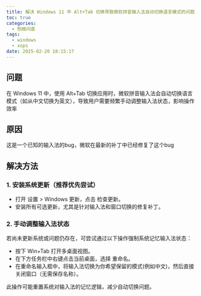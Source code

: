 ```yaml
---
title: 解决 Windows 11 中 Alt+Tab 切换导致微软拼音输入法自动切换语言模式的问题
toc: true
categories:
  - 刨根问底
tags:
  - windows
  - xops
date: 2025-02-20 18:15:17
---
```


<!-- more -->

## 问题

在 Windows 11 中，使用 Alt+Tab 切换应用时，微软拼音输入法会自动切换语言模式（如从中文切换为英文），导致用户需要频繁手动调整输入法状态，影响操作效率

## 原因

这是一个已知的输入法的bug，微软在最新的补丁中已经修复了这个bug

## 解决方法

### 1. 安装系统更新（推荐优先尝试）

- 打开 设置 > Windows 更新，点击 检查更新。
- 安装所有可选更新，尤其是针对输入法和窗口切换的修复补丁。

### 2. 手动调整输入法状态
若尚未更新系统或问题仍存在，可尝试通过以下操作强制系统记忆输入法状态：

- 按下 Win+Tab 打开多桌面视图。
- 在下方任务栏中右键点击当前桌面，选择 重命名。
- 在重命名输入框中，将输入法切换为你希望保留的模式(例如中文)，然后直接关闭窗口（无需保存名称）。

此操作可能重置系统对输入法的记忆逻辑，减少自动切换问题。
